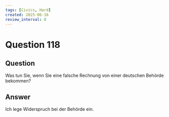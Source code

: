 ```yaml
---
tags: [Civics, Hard]
created: 2025-06-16
review_interval: 0
---
```


# Question 118

## Question

Was tun Sie, wenn Sie eine falsche Rechnung von einer deutschen Behörde bekommen?

## Answer

Ich lege Widerspruch bei der Behörde ein.
